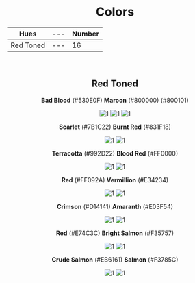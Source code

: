 <div align=center>

# Colors

Hues | --- | Number
--- | --- | ---
Red Toned | --- | 16

<br>

## Red Toned

**Bad Blood** (#530E0F) **Maroon** (#800000) (#800101) <!-- H's Color -->

![1](https://fakeimg.pl/130x130/530e0f/?text=%20) ![1](https://fakeimg.pl/130x130/800000/?text=%20) ![1](https://fakeimg.pl/130x130/800101/?text=%20)

**Scarlet** (#7B1C22) **Burnt Red** (#831F18)

![1](https://fakeimg.pl/130x130/7B1C22/?text=%20) ![1](https://fakeimg.pl/130x130/831F18/?text=%20)

**Terracotta** (#992D22) **Blood Red** (#FF0000)

![1](https://fakeimg.pl/130x130/992D22/?text=%20) ![1](https://fakeimg.pl/130x130/ff0000/?text=%20)

**Red** (#FF092A) <!-- R's Color --> **Vermillion** (#E34234)

![1](https://fakeimg.pl/130x130/FF092A/?text=%20) ![1](https://fakeimg.pl/130x130/E34234/?text=%20)

 **Crimson** (#D14141) **Amaranth** (#E03F54)

![1](https://fakeimg.pl/130x130/D14141/?text=%20) ![1](https://fakeimg.pl/130x130/E03F54/?text=%20)

 **Red** (#E74C3C) **Bright Salmon** (#F35757)

 ![1](https://fakeimg.pl/130x130/E74C3C/?text=%20) ![1](https://fakeimg.pl/130x130/F35757/?text=%20)

**Crude Salmon** (#EB6161) **Salmon** (#F3785C)

![1](https://fakeimg.pl/130x130/EB6161/?text=%20) ![1](https://fakeimg.pl/130x130/F3785C/?text=%20)

</div>
